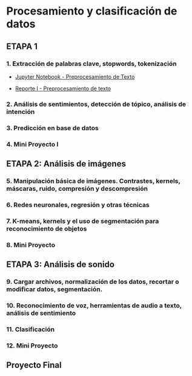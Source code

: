 
# Procesamiento y clasificación de datos

## ETAPA 1

### 1. Extracción de palabras clave, stopwords, tokenización
- [Jupyter Notebook - Preprocesamiento de Texto](/HW1%20Preprocesamiento%20de%20datos/main.ipynb)

- [Reporte I - Preprocesamiento de texto](/HW1%20Preprocesamiento%20de%20datos/Reporte%201.pdf)

### 2. Análisis de sentimientos, detección de tópico, análisis de intención

### 3. Predicción en base de datos

### 4. Mini Proyecto I

## ETAPA 2: Análisis de imágenes

### 5. Manipulación básica de imágenes. Contrastes, kernels, máscaras, ruido, compresión y descompresión

### 6. Redes neuronales, regresión y otras técnicas

### 7. K-means, kernels y el uso de segmentación para reconocimiento de objetos

### 8. Mini Proyecto

## ETAPA 3: Análisis de sonido

### 9. Cargar archivos, normalización de los datos, recortar o modificar datos, segmentación.

### 10. Reconocimiento de voz, herramientas de audio a texto, análisis de sentimiento

### 11. Clasificación

### 12. Mini Proyecto

## Proyecto Final

